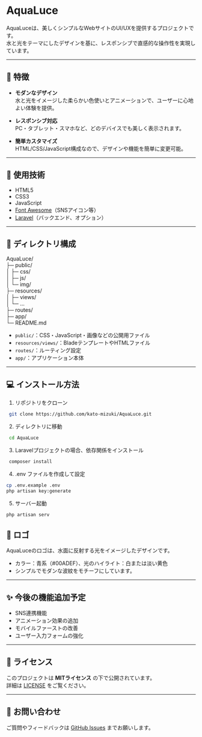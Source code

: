 # AquaLuce

AquaLuceは、美しくシンプルなWebサイトのUI/UXを提供するプロジェクトです。  
水と光をテーマにしたデザインを基に、レスポンシブで直感的な操作性を実現しています。

---

## 🌟 特徴

- **モダンなデザイン**  
  水と光をイメージした柔らかい色使いとアニメーションで、ユーザーに心地よい体験を提供。

- **レスポンシブ対応**  
  PC・タブレット・スマホなど、どのデバイスでも美しく表示されます。

- **簡単カスタマイズ**  
  HTML/CSS/JavaScript構成なので、デザインや機能を簡単に変更可能。

---

## 🚀 使用技術

- HTML5
- CSS3
- JavaScript
- [Font Awesome](https://fontawesome.com/)（SNSアイコン等）
- [Laravel](https://laravel.com/)（バックエンド、オプション）

---

## 📂 ディレクトリ構成

AquaLuce/  
├─ public/  
│ ├─ css/  
│ ├─ js/  
│ └─ img/  
├─ resources/  
│ ├─ views/  
│ └─ ...  
├─ routes/  
├─ app/  
└─ README.md


- `public/`：CSS・JavaScript・画像などの公開用ファイル
- `resources/views/`：BladeテンプレートやHTMLファイル
- `routes/`：ルーティング設定
- `app/`：アプリケーション本体

---

## 💻 インストール方法

1. リポジトリをクローン
```bash
 git clone https://github.com/kato-mizuki/AquaLuce.git  
```
2. ディレクトリに移動  
```bash
 cd AquaLuce
 ```
3. Laravelプロジェクトの場合、依存関係をインストール  
```bash
 composer install
 ```
4. .env ファイルを作成して設定
```bash
cp .env.example .env  
php artisan key:generate
```
5. サーバー起動
```bash
php artisan serv
```

## 🎨 ロゴ

AquaLuceのロゴは、水面に反射する光をイメージしたデザインです。  
- カラー：青系（#00ADEF）、光のハイライト：白または淡い黄色
- シンプルでモダンな波紋をモチーフにしています。

---

## ✨ 今後の機能追加予定

- SNS連携機能
- アニメーション効果の追加
- モバイルファーストの改善
- ユーザー入力フォームの強化

---

## 📄 ライセンス

このプロジェクトは **MITライセンス** の下で公開されています。  
詳細は [LICENSE](LICENSE) をご覧ください。

---

## 📩 お問い合わせ

ご質問やフィードバックは [GitHub Issues](https://github.com/kato-mizuki/AquaLuce/issues) までお願いします。
